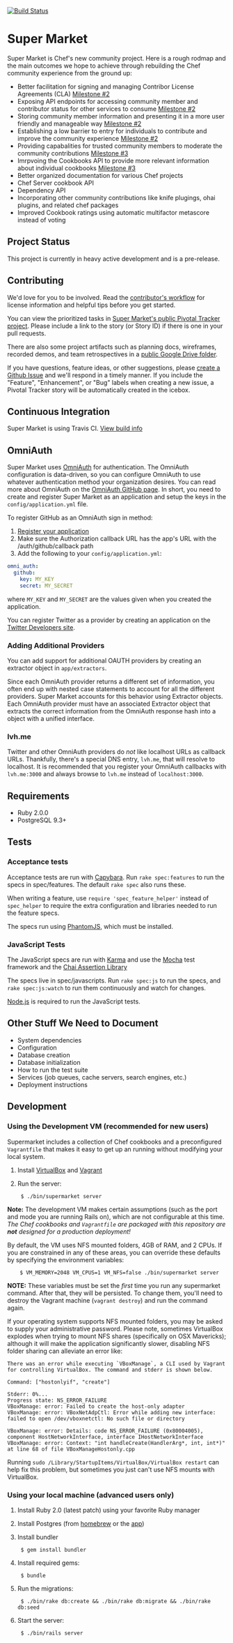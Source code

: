 [![Build Status](https://travis-ci.org/opscode/supermarket.png?branch=master)](https://travis-ci.org/opscode/supermarket)

Super Market
============

Super Market is Chef's new community project. Here is a rough rodmap and the main outcomes we hope to achieve through rebuilding the Chef community experience from the ground up:

- Better facilitation for signing and managing Contribor License Agreements (CLA) [Milestone #2](https://github.com/opscode/supermarket/issues?milestone=2&state=open)
- Exposing API endpoints for accessing community member and contributor status for other services to consume [Milestone #2](https://github.com/opscode/supermarket/issues?milestone=2&state=open)
- Storing community member information and presenting it in a more user friendly and manageable way [Milestone #2](https://github.com/opscode/supermarket/issues?milestone=2&state=open)
- Establishing a low barrier to entry for individuals to contribute and improve the community experience [Milestone #2](https://github.com/opscode/supermarket/issues?milestone=2&state=open)
- Providing capabalities for trusted community members to moderate the community contributions [Milestone #3](https://github.com/opscode/supermarket/issues?milestone=3&state=open)
- Imrpvoing the Cookbooks API to provide more relevant information about individual cookbooks [Milestone #3](https://github.com/opscode/supermarket/issues?milestone=3&state=open)
- Better organized documentation for various Chef projects 
- Chef Server cookbook API
- Dependency API
- Incorporating other community contributions like knife plugings, ohai plugins, and related chef packages
- Improved Cookbook ratings using automatic multifactor metascore instead of voting


Project Status
--------------

This project is currently in heavy active development and is a pre-release. 


Contributing
------------

We'd love for you to be involved. Read the [contributor's workflow](https://github.com/opscode/supermarket/blob/master/CONTRIBUTING.md) for license information and helpful tips before you get started. 

You can view the prioritized tasks in [Super Market's public Pivotal Tracker project](https://www.pivotaltracker.com/s/projects/984852). Please include a link to the story (or Story ID) if there is one in your pull requests. 

There are also some project artifacts such as planning docs, wireframes, recorded demos, and team retrospectives in a [public Google Drive folder](https://drive.google.com/a/cramerdev.com/#folders/0B6WV7Qy0ZCUfbFFPNG9CejExUW8). 

If you have questions, feature ideas, or other suggestions, please [create a Github Issue](https://github.com/opscode/supermarket/issues?state=open) and we'll respond in a timely manner. If you include the "Feature", "Enhancement", or "Bug" labels when creating a new issue, a Pivotal Tracker story will be automatically created in the icebox.


Continuous Integration
------------

Super Market is using Travis CI. [View build info](https://travis-ci.org/opscode/supermarket)


OmniAuth
--------

Super Market uses [OmniAuth](https://github.com/intridea/omniauth) for authentication. The OmniAuth configuration is data-driven, so you can configure OmniAuth to use whatever authentication method your organization desires. You can read more about OmniAuth on the [OmniAuth GitHub page](https://github.com/intridea/omniauth). In short, you need to create and register Super Market as an application and setup the keys in the `config/application.yml` file.

To register GitHub as an OmniAuth sign in method:

1. [Register your application](https://github.com/settings/applications/new)
2. Make sure the Authorization callback URL has the app's URL with the /auth/github/callback path
3. Add the following to your `config/application.yml`:

  ```yaml
  omni_auth:
    github:
      key: MY_KEY
      secret: MY_SECRET
  ```

where `MY_KEY` and `MY_SECRET` are the values given when you created the application.

You can register Twitter as a provider by creating an application on the [Twitter Developers site](https://dev.twitter.com/apps).

### Adding Additional Providers

You can add support for additional OAUTH providers by creating an extractor object in `app/extractors`.

Since each OmniAuth provider returns a different set of information, you often end up with nested case statements to account for all the different providers. Super Market accounts for this behavior using Extractor objects. Each OmniAuth provider must have an associated Extractor object that extracts the correct information from the OmniAuth response hash into a object with a unified interface.

### lvh.me

Twitter and other OmniAuth providers do _not_ like localhost URLs as callback URLs. Thankfully, there's a special DNS entry, `lvh.me`, that will resolve to localhost. It is recommended that you register your OmniAuth callbacks with `lvh.me:3000` and always browse to `lvh.me` instead of `localhost:3000`.

Requirements
------------

- Ruby 2.0.0
- PostgreSQL 9.3+

Tests
-----

### Acceptance tests

Acceptance tests are run with [Capybara](https://github.com/jnicklas/capybara). Run `rake spec:features` to run the specs in spec/features. The default `rake spec` also runs these.

When writing a feature, use `require 'spec_feature_helper'` instead of `spec_helper` to require the extra configuration and libraries needed to run the feature specs.

The specs run using [PhantomJS](http://phantomjs.org/), which must be installed.

### JavaScript Tests

The JavaScript specs are run with [Karma](http://karma-runner.github.io) and use the [Mocha](http://visionmedia.github.io/mocha/) test framework and the [Chai Assertion Library](http://chaijs.com/)

The specs live in spec/javascripts. Run `rake spec:js` to run the specs, and `rake spec:js:watch` to run them continuously and watch for changes.

[Node.js](http://nodejs.org/) is required to run the JavaScript tests.

Other Stuff We Need to Document
-------------------------------

- System dependencies
- Configuration
- Database creation
- Database initialization
- How to run the test suite
- Services (job queues, cache servers, search engines, etc.)
- Deployment instructions


Development
-----------
### Using the Development VM (recommended for new users)
Supermarket includes a collection of Chef cookbooks and a preconfigured `Vagrantfile` that makes it easy to get up an running without modifying your local system.

1. Install [VirtualBox](https://www.virtualbox.org/wiki/Downloads) and [Vagrant](http://downloads.vagrantup.com/)
1. Run the server:

        $ ./bin/supermarket server

**Note:** The development VM makes certain assumptions (such as the port and mode you are running Rails on), which are not configurable at this time. _The Chef cookbooks and `Vagrantfile` are packaged with this repository are **not** designed for a production deployment!_

By default, the VM uses NFS mounted folders, 4GB of RAM, and 2 CPUs. If you are constrained in any of these areas, you can override these defaults by specifying the environment variables:

        $ VM_MEMORY=2048 VM_CPUS=1 VM_NFS=false ./bin/supermarket server

**NOTE:** These variables must be set the _first_ time you run any supermarket command. After that, they will be persisted. To change them, you'll need to destroy the Vagrant machine (`vagrant destroy`) and run the command again.

If your operating system supports NFS mounted folders, you may be asked to supply your administrative password. Please note, sometimes VirtualBox explodes when trying to mount NFS shares (specifically on OSX Mavericks); although it will make the application significantly slower, disabling NFS folder sharing can alleviate an error like:

```text
There was an error while executing `VBoxManage`, a CLI used by Vagrant
for controlling VirtualBox. The command and stderr is shown below.

Command: ["hostonlyif", "create"]

Stderr: 0%...
Progress state: NS_ERROR_FAILURE
VBoxManage: error: Failed to create the host-only adapter
VBoxManage: error: VBoxNetAdpCtl: Error while adding new interface: failed to open /dev/vboxnetctl: No such file or directory

VBoxManage: error: Details: code NS_ERROR_FAILURE (0x80004005), component HostNetworkInterface, interface IHostNetworkInterface
VBoxManage: error: Context: "int handleCreate(HandlerArg*, int, int*)" at line 68 of file VBoxManageHostonly.cpp
```

Running `sudo /Library/StartupItems/VirtualBox/VirtualBox restart` can help fix this problem, but sometimes you just can't use NFS mounts with VirtualBox.

### Using your local machine (advanced users only)

1. Install Ruby 2.0 (latest patch) using your favorite Ruby manager
1. Install Postgres (from [homebrew](http://brew.sh/) or the [app](http://postgresapp.com/))
1. Install bundler

        $ gem install bundler

1. Install required gems:

        $ bundle

1. Run the migrations:

        $ ./bin/rake db:create && ./bin/rake db:migrate && ./bin/rake db:seed

1. Start the server:

        $ ./bin/rails server
